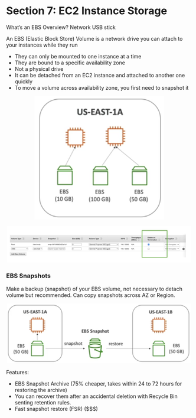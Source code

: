 # Section 7: EC2  Instance Storage

What’s an EBS  Overview? Network USB  stick

An EBS (Elastic Block Store) Volume is a network drive you can attach  to your instances while they run
- They can only be mounted to one instance at a time  
- They are bound to a specific availability zone  
- Not a physical drive
- It can be detached from an EC2 instance and attached to  another one quickly
- To move a  volume  across availability zone, you first need to snapshot it

<p align="center">
  <img src="../images/ec2instacestorage.png" width="350">
  <br/>
</p>

<p align="center">
  <img src="../images/ec2instacestorage2.png" width="500">
  <br/>
</p>

### EBS Snapshots
Make a backup (snapshot) of your EBS volume, not necessary to  detach volume but recommended.
Can copy snapshots across AZ or Region.

<p align="center">
  <img src="../images/ebssnapshots.png" width="500">
  <br/>
</p>

Features:
- EBS Snapshot Archive (75% cheaper, takes within 24 to 72 hours for restoring the archive)
- You can recover them after an accidental deletion with Recycle Bin senting  retention rules.
- Fast snapshot restore (FSR) ($$$)